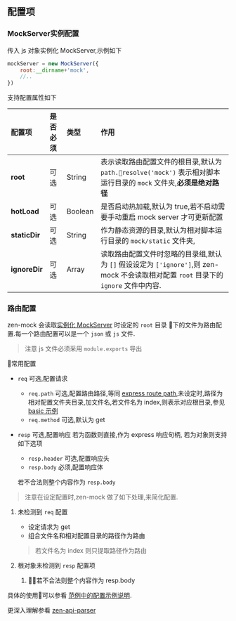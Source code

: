 
## 配置项
### MockServer实例配置
传入 js 对象实例化 MockServer,示例如下

```js
mockServer = new MockServer({
    root:__dirname+'mock',
    //..
})
```

支持配置属性如下

配置项|是否必须|类型|作用
:---|:---|:---|:---|
**root** | 可选 | String | 表示读取路由配置文件的根目录,默认为 `path.resolve('mock')` 表示相对脚本运行目录的 `mock` 文件夹,**必须是绝对路径**
**hotLoad** | 可选 | Boolean| 是否启动热加载,默认为 true,若不启动需要手动重启 mock server 才可更新配置
**staticDir** | 可选 | String | 作为静态资源的目录,默认为相对脚本运行目录的 `mock/static` 文件夹,
**ignoreDir** | 可选 | Array | 读取路由配置文件时忽略的目录组,默认为 `[]` 假设设定为 `['ignore']`,则 zen-mock 不会读取相对配置 `root` 目录下的 `ignore` 文件中内容.


### 路由配置
zen-mock 会读取[实例化 MockServer](#MockServer实例配置) 时设定的 `root` 目录
下的文件为路由配置.每一个路由配置可以是一个 `json` 或 `js` 文件.
> 注意 js 文件必须采用  `module.exports` 导出

常用配置

* `req` 可选,配置请求
    * `req.path` 可选,配置路由路径,等同 [express route path](http://expressjs.com/en/guide/routing.html#route-paths),未设定时,路径为相对配置文件夹目录,加文件名,若文件名为 index,则表示对应根目录,参见 [basic 示例](./README.md#配置示例说明)
    * `req.method` 可选,默认为 get
* `resp` 可选,配置响应
    若为函数则直接,作为 express 响应句柄,
    若为对象则支持如下选项
    * `resp.header` 可选,配置响应头
    * `resp.body` 必须,配置响应体
  
    若不合法则整个内容作为 `resp.body`

> 注意在设定配置时,zen-mock 做了如下处理,来简化配置.

1. 未检测到 `req` 配置 
    * 设定请求为 get
    * 组合文件名和相对配置目录的路径作为路由
    
    > 若文件名为 index 则只提取路径作为路由
2. 根对象未检测到 `resp` 配置项
   1. 若不合法则整个内容作为 resp.body

具体的使用可以参看 [范例中的配置示例说明](#配置示例说明).

更深入理解参看 [zen-api-parser](../../../zen-api-parser/README.md)